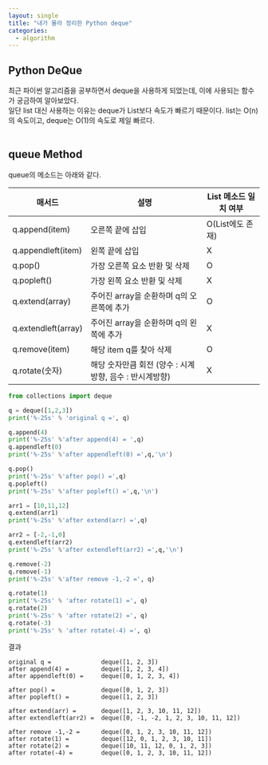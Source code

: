 ```yaml
---
layout: single
title: "내가 몰라 정리한 Python deque"
categories:
  - algorithm
---
```


## Python DeQue
최근 파이썬 알고리즘을 공부하면서 deque을 사용하게 되었는데, 이에 사용되는 함수가 궁금하여 알아보았다. <br>
일단 list 대신 사용하는 이유는 deque가 List보다 속도가 빠르기 때문이다. list는 O(n)의 속도이고, deque는 O(1)의 속도로 제일 빠르다. <br> <br>

## queue Method
queue의 메소드는 아래와 같다. <br>

|매서드 | 설명 | List 메소드 일치 여부|
|---|---|---|
q.append(item) | 오른쪽 끝에 삽입 | O(List에도 존재)
q.appendleft(item) | 왼쪽 끝에 삽입 | X
q.pop() | 가장 오른쪽 요소 반환 및 삭제 | O
q.popleft() | 가장 왼쪽 요소 반환 및 삭제 | X
q.extend(array) | 주어진 array을 순환하며 q의 오른쪽에 추가 | O
q.extendleft(array) | 주어진 array을 순환하며 q의 왼쪽에 추가 | X
q.remove(item) | 해당 item q를 찾아 삭제 | O
q.rotate(숫자) | 해당 숫자만큼 회전 (양수 : 시계방향, 음수 : 반시계방향) | X

```python
from collections import deque

q = deque([1,2,3])
print('%-25s' % 'original q =', q)

q.append(4)
print('%-25s' %'after append(4) = ',q)
q.appendleft(0)
print('%-25s' %'after appendleft(0) =',q,'\n')

q.pop()
print('%-25s' %'after pop() =',q)
q.popleft()
print('%-25s' %'after popleft() =',q,'\n')

arr1 = [10,11,12]
q.extend(arr1)
print('%-25s' %'after extend(arr) =',q)

arr2 = [-2,-1,0]
q.extendleft(arr2)
print('%-25s' %'after extendleft(arr2) =',q,'\n')

q.remove(-2)
q.remove(-1)
print('%-25s' %'after remove -1,-2 =', q)

q.rotate(1)
print('%-25s' % 'after rotate(1) =', q)
q.rotate(2)
print('%-25s' % 'after rotate(2) =', q)
q.rotate(-3)
print('%-25s' % 'after rotate(-4) =', q)
```

결과
```
original q =              deque([1, 2, 3])
after append(4) =         deque([1, 2, 3, 4])
after appendleft(0) =     deque([0, 1, 2, 3, 4]) 

after pop() =             deque([0, 1, 2, 3])
after popleft() =         deque([1, 2, 3]) 

after extend(arr) =       deque([1, 2, 3, 10, 11, 12])
after extendleft(arr2) =  deque([0, -1, -2, 1, 2, 3, 10, 11, 12]) 

after remove -1,-2 =      deque([0, 1, 2, 3, 10, 11, 12])
after rotate(1) =         deque([12, 0, 1, 2, 3, 10, 11])
after rotate(2) =         deque([10, 11, 12, 0, 1, 2, 3])
after rotate(-4) =        deque([0, 1, 2, 3, 10, 11, 12])
```
